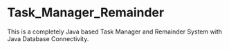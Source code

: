 # Task_Manager_Remainder
This is a completely Java based Task Manager and Remainder System with Java Database Connectivity.
